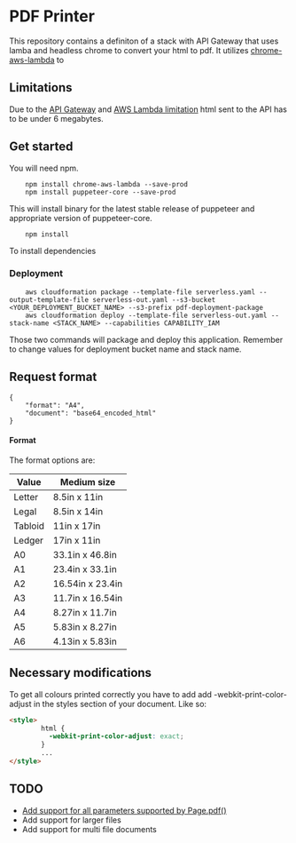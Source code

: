 # PDF Printer
This repository contains a definiton of a stack with API Gateway that uses lamba and headless chrome to convert your html to pdf.
It utilizes [chrome-aws-lambda](https://github.com/alixaxel/chrome-aws-lambda) to 

## Limitations
Due to the [API Gateway](https://docs.aws.amazon.com/apigateway/latest/developerguide/limits.html) and [AWS Lambda limitation](https://docs.aws.amazon.com/lambda/latest/dg/gettingstarted-limits.html) html sent to the API has to be under 6 megabytes.

## Get started
You will need npm.

```
    npm install chrome-aws-lambda --save-prod
    npm install puppeteer-core --save-prod
```
This will install binary for the latest stable release of puppeteer and appropriate version of puppeteer-core.

```
    npm install
```
To install dependencies

### Deployment

```
    aws cloudformation package --template-file serverless.yaml --output-template-file serverless-out.yaml --s3-bucket <YOUR_DEPLOYMENT_BUCKET_NAME> --s3-prefix pdf-deployment-package 
    aws cloudformation deploy --template-file serverless-out.yaml --stack-name <STACK_NAME> --capabilities CAPABILITY_IAM
```
Those two commands will package and deploy this application. Remember to change values for deployment bucket name and stack name.


## Request format
```
{
    "format": "A4",
    "document": "base64_encoded_html"
}
```

#### Format

The format options are:

Value | Medium size
------------ | -------------
Letter| 8.5in x 11in
Legal| 8.5in x 14in
Tabloid| 11in x 17in
Ledger| 17in x 11in
A0| 33.1in x 46.8in
A1| 23.4in x 33.1in
A2| 16.54in x 23.4in
A3| 11.7in x 16.54in
A4| 8.27in x 11.7in
A5| 5.83in x 8.27in
A6| 4.13in x 5.83in


## Necessary modifications
To get all colours printed correctly you have to add add -webkit-print-color-adjust in the styles section of your document.
Like so:
```html
<style>
		html {
		  -webkit-print-color-adjust: exact;
		}
        ...
</style>
```

## TODO
* [Add support for all parameters supported by Page.pdf()](https://github.com/Rozchmurzeni/pdf-printer/issues/1)
* Add support for larger files
* Add support for multi file documents